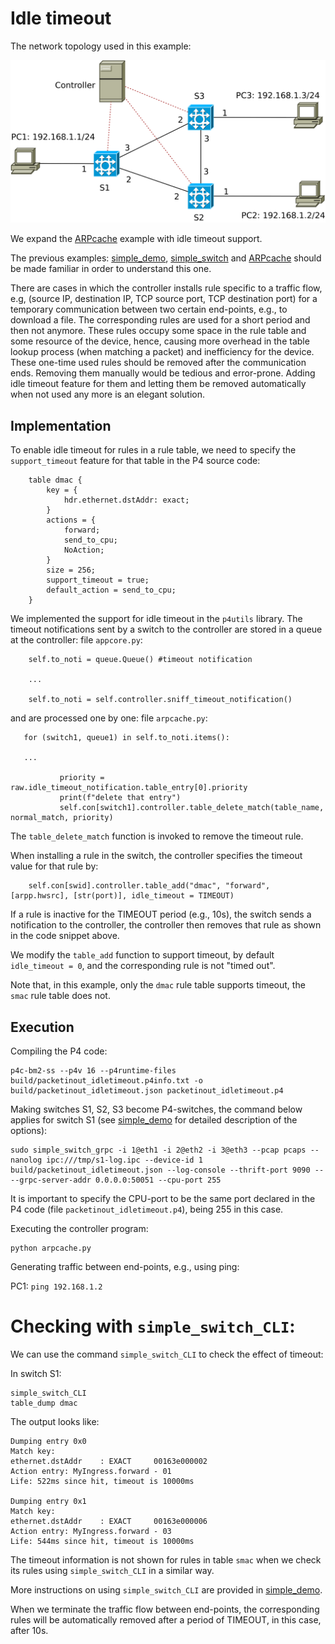 # Idle timeout

The network topology used in this example:

![network topology](topo.svg)

We expand the [ARPcache](../ARPcache) example with idle timeout support.

The previous examples: [simple\_demo](../simple_demo), [simple\_switch](../simple_switch) and [ARPcache](../ARPcache) should be made familiar in order to understand this one.

There are cases in which the controller installs rule specific to a traffic flow, e.g, (source IP, destination IP, TCP source port, TCP destination port) for a temporary communication between two certain end-points, e.g., to download a file. The corresponding rules are used for a short period and then not anymore. These rules occupy some space in the rule table and some resource of the device, hence, causing more overhead in the table lookup process (when matching a packet) and inefficiency for the device. These one-time used rules should be removed after the communication ends. Removing them manually would be tedious and error-prone. Adding idle timeout feature for them and letting them be removed automatically when not used any more is an elegant solution.

## Implementation

To enable idle timeout for rules in a rule table, we need to specify the `support_timeout` feature for that table in the P4 source code:
```
    table dmac {
        key = {
            hdr.ethernet.dstAddr: exact;
        }
        actions = {
            forward;
            send_to_cpu;
            NoAction;
        }
        size = 256;
        support_timeout = true;
        default_action = send_to_cpu;
    }
```

We implemented the support for idle timeout in the `p4utils` library. The timeout notifications sent by a switch to the controller are stored in a queue at the controller:
file `appcore.py`:
```
    self.to_noti = queue.Queue() #timeout notification

    ...

    self.to_noti = self.controller.sniff_timeout_notification()
```
and are processed one by one:
file `arpcache.py`:
```
   for (switch1, queue1) in self.to_noti.items():

   ...

           priority = raw.idle_timeout_notification.table_entry[0].priority
           print(f"delete that entry")
           self.con[switch1].controller.table_delete_match(table_name, normal_match, priority)
```
The `table_delete_match` function is invoked to remove the timeout rule.

When installing a rule in the switch, the controller specifies the timeout value for that rule by:
```
    self.con[swid].controller.table_add("dmac", "forward", [arpp.hwsrc], [str(port)], idle_timeout = TIMEOUT)
```
If a rule is inactive for the TIMEOUT period (e.g., 10s), the switch sends a notification to the controller, the controller then removes that rule as shown in the code snippet above.

We modify the `table_add` function to support timeout, by default `idle_timeout = 0`, and the corresponding rule is not "timed out".

Note that, in this example, only the `dmac` rule table supports timeout, the `smac` rule table does not.

## Execution

Compiling the P4 code:
```
p4c-bm2-ss --p4v 16 --p4runtime-files build/packetinout_idletimeout.p4info.txt -o build/packetinout_idletimeout.json packetinout_idletimeout.p4
```

Making switches S1, S2, S3 become P4-switches, the command below applies for switch S1 (see [simple\_demo](../simple_demo) for detailed description of the options): 
```
sudo simple_switch_grpc -i 1@eth1 -i 2@eth2 -i 3@eth3 --pcap pcaps --nanolog ipc:///tmp/s1-log.ipc --device-id 1 build/packetinout_idletimeout.json --log-console --thrift-port 9090 -- --grpc-server-addr 0.0.0.0:50051 --cpu-port 255
```
It is important to specify the CPU-port to be the same port declared in the P4 code (file `packetinout_idletimeout.p4`), being 255 in this case.

Executing the controller program:
```
python arpcache.py
```

Generating traffic between end-points, e.g., using ping:

PC1: `ping 192.168.1.2`

# Checking with `simple_switch_CLI`:

We can use the command `simple_switch_CLI` to check the effect of timeout:

In switch S1:
```
simple_switch_CLI
table_dump dmac
```
The output looks like:
```
Dumping entry 0x0
Match key:
ethernet.dstAddr    : EXACT     00163e000002
Action entry: MyIngress.forward - 01
Life: 522ms since hit, timeout is 10000ms

Dumping entry 0x1
Match key:
ethernet.dstAddr    : EXACT     00163e000006
Action entry: MyIngress.forward - 03
Life: 544ms since hit, timeout is 10000ms
```
The timeout information is not shown for rules in table `smac` when we check its rules using `simple_switch_CLI` in a similar way.

More instructions on using `simple_switch_CLI` are provided in [simple\_demo](../simple_demo).

When we terminate the traffic flow between end-points, the corresponding rules will be automatically removed after a period of TIMEOUT, in this case, after 10s.
